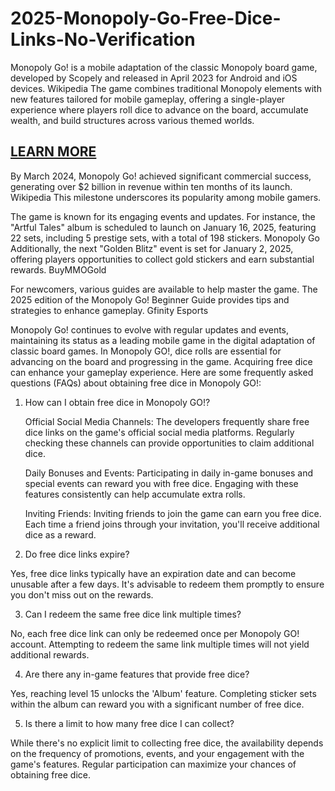 # 2025-Monopoly-Go-Free-Dice-Links-No-Verification
Monopoly Go! is a mobile adaptation of the classic Monopoly board game, developed by Scopely and released in April 2023 for Android and iOS devices.
Wikipedia
The game combines traditional Monopoly elements with new features tailored for mobile gameplay, offering a single-player experience where players roll dice to advance on the board, accumulate wealth, and build structures across various themed worlds.

<h2><a href="https://sites.google.com/view/monopoly-go-free-dice-no-verif/">LEARN MORE</a></h2>

By March 2024, Monopoly Go! achieved significant commercial success, generating over $2 billion in revenue within ten months of its launch.
Wikipedia
This milestone underscores its popularity among mobile gamers.

The game is known for its engaging events and updates. For instance, the "Artful Tales" album is scheduled to launch on January 16, 2025, featuring 22 sets, including 5 prestige sets, with a total of 198 stickers.
Monopoly Go
Additionally, the next "Golden Blitz" event is set for January 2, 2025, offering players opportunities to collect gold stickers and earn substantial rewards.
BuyMMOGold

For newcomers, various guides are available to help master the game. The 2025 edition of the Monopoly Go! Beginner Guide provides tips and strategies to enhance gameplay.
Gfinity Esports

Monopoly Go! continues to evolve with regular updates and events, maintaining its status as a leading mobile game in the digital adaptation of classic board games.
In Monopoly GO!, dice rolls are essential for advancing on the board and progressing in the game. Acquiring free dice can enhance your gameplay experience. Here are some frequently asked questions (FAQs) about obtaining free dice in Monopoly GO!:

1. How can I obtain free dice in Monopoly GO!?

    Official Social Media Channels: The developers frequently share free dice links on the game's official social media platforms. Regularly checking these channels can provide opportunities to claim additional dice.

    Daily Bonuses and Events: Participating in daily in-game bonuses and special events can reward you with free dice. Engaging with these features consistently can help accumulate extra rolls.

    Inviting Friends: Inviting friends to join the game can earn you free dice. Each time a friend joins through your invitation, you'll receive additional dice as a reward.

2. Do free dice links expire?

Yes, free dice links typically have an expiration date and can become unusable after a few days. It's advisable to redeem them promptly to ensure you don't miss out on the rewards.

3. Can I redeem the same free dice link multiple times?

No, each free dice link can only be redeemed once per Monopoly GO! account. Attempting to redeem the same link multiple times will not yield additional rewards.

4. Are there any in-game features that provide free dice?

Yes, reaching level 15 unlocks the 'Album' feature. Completing sticker sets within the album can reward you with a significant number of free dice.

5. Is there a limit to how many free dice I can collect?

While there's no explicit limit to collecting free dice, the availability depends on the frequency of promotions, events, and your engagement with the game's features. Regular participation can maximize your chances of obtaining free dice.
